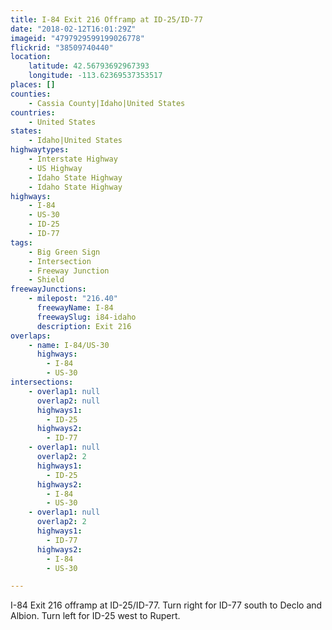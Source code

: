 ```yaml
---
title: I-84 Exit 216 Offramp at ID-25/ID-77
date: "2018-02-12T16:01:29Z"
imageid: "4797929599199026778"
flickrid: "38509740440"
location:
    latitude: 42.56793692967393
    longitude: -113.62369537353517
places: []
counties:
    - Cassia County|Idaho|United States
countries:
    - United States
states:
    - Idaho|United States
highwaytypes:
    - Interstate Highway
    - US Highway
    - Idaho State Highway
    - Idaho State Highway
highways:
    - I-84
    - US-30
    - ID-25
    - ID-77
tags:
    - Big Green Sign
    - Intersection
    - Freeway Junction
    - Shield
freewayJunctions:
    - milepost: "216.40"
      freewayName: I-84
      freewaySlug: i84-idaho
      description: Exit 216
overlaps:
    - name: I-84/US-30
      highways:
        - I-84
        - US-30
intersections:
    - overlap1: null
      overlap2: null
      highways1:
        - ID-25
      highways2:
        - ID-77
    - overlap1: null
      overlap2: 2
      highways1:
        - ID-25
      highways2:
        - I-84
        - US-30
    - overlap1: null
      overlap2: 2
      highways1:
        - ID-77
      highways2:
        - I-84
        - US-30

---
```

I-84 Exit 216 offramp at ID-25/ID-77.  Turn right for ID-77 south to Declo and Albion.  Turn left for ID-25 west to Rupert.